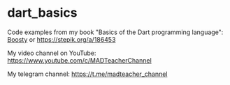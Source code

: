 # dart_basics
Code examples from my book "Basics of the Dart programming language": [Boosty](https://boosty.to/madteacher/posts/6371babe-6973-4d9b-930b-11d7754c9d46?share=post_link) or https://stepik.org/a/186453

My video channel on YouTube: https://www.youtube.com/c/MADTeacherChannel 

My telegram channel: https://t.me/madteacher_channel
